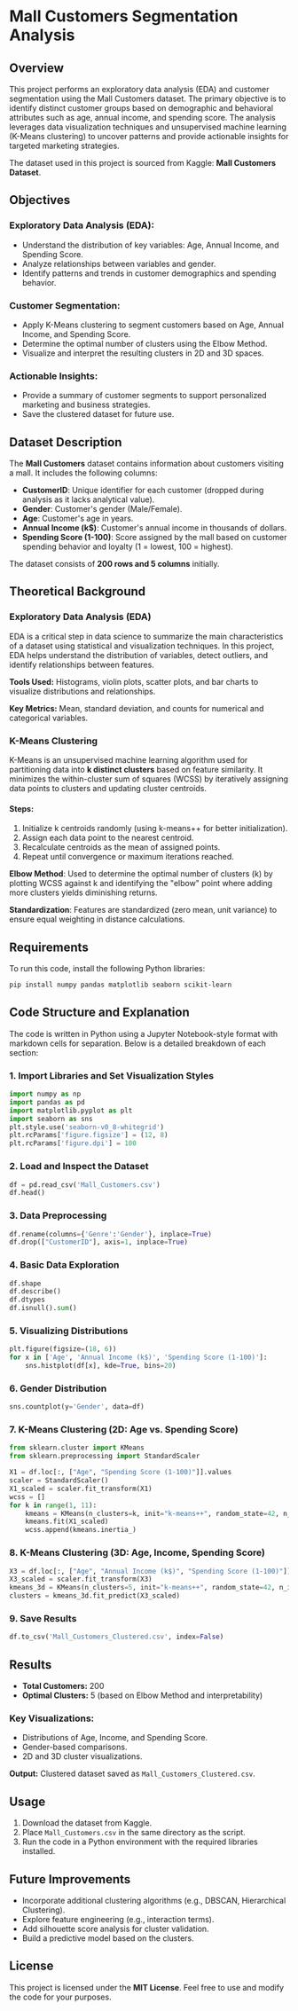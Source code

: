 # Mall Customers Segmentation Analysis

## Overview
This project performs an exploratory data analysis (EDA) and customer segmentation using the Mall Customers dataset. The primary objective is to identify distinct customer groups based on demographic and behavioral attributes such as age, annual income, and spending score. The analysis leverages data visualization techniques and unsupervised machine learning (K-Means clustering) to uncover patterns and provide actionable insights for targeted marketing strategies.

The dataset used in this project is sourced from Kaggle: **Mall Customers Dataset**.

## Objectives
### Exploratory Data Analysis (EDA):
- Understand the distribution of key variables: Age, Annual Income, and Spending Score.
- Analyze relationships between variables and gender.
- Identify patterns and trends in customer demographics and spending behavior.

### Customer Segmentation:
- Apply K-Means clustering to segment customers based on Age, Annual Income, and Spending Score.
- Determine the optimal number of clusters using the Elbow Method.
- Visualize and interpret the resulting clusters in 2D and 3D spaces.

### Actionable Insights:
- Provide a summary of customer segments to support personalized marketing and business strategies.
- Save the clustered dataset for future use.

## Dataset Description
The **Mall Customers** dataset contains information about customers visiting a mall. It includes the following columns:
- **CustomerID**: Unique identifier for each customer (dropped during analysis as it lacks analytical value).
- **Gender**: Customer's gender (Male/Female).
- **Age**: Customer's age in years.
- **Annual Income (k$)**: Customer's annual income in thousands of dollars.
- **Spending Score (1-100)**: Score assigned by the mall based on customer spending behavior and loyalty (1 = lowest, 100 = highest).

The dataset consists of **200 rows and 5 columns** initially.

## Theoretical Background
### Exploratory Data Analysis (EDA)
EDA is a critical step in data science to summarize the main characteristics of a dataset using statistical and visualization techniques. In this project, EDA helps understand the distribution of variables, detect outliers, and identify relationships between features.

**Tools Used:** Histograms, violin plots, scatter plots, and bar charts to visualize distributions and relationships.

**Key Metrics:** Mean, standard deviation, and counts for numerical and categorical variables.

### K-Means Clustering
K-Means is an unsupervised machine learning algorithm used for partitioning data into **k distinct clusters** based on feature similarity. It minimizes the within-cluster sum of squares (WCSS) by iteratively assigning data points to clusters and updating cluster centroids.

#### Steps:
1. Initialize k centroids randomly (using k-means++ for better initialization).
2. Assign each data point to the nearest centroid.
3. Recalculate centroids as the mean of assigned points.
4. Repeat until convergence or maximum iterations reached.

**Elbow Method**: Used to determine the optimal number of clusters (k) by plotting WCSS against k and identifying the "elbow" point where adding more clusters yields diminishing returns.

**Standardization**: Features are standardized (zero mean, unit variance) to ensure equal weighting in distance calculations.

## Requirements
To run this code, install the following Python libraries:
```bash
pip install numpy pandas matplotlib seaborn scikit-learn
```

## Code Structure and Explanation
The code is written in Python using a Jupyter Notebook-style format with markdown cells for separation. Below is a detailed breakdown of each section:

### 1. Import Libraries and Set Visualization Styles
```python
import numpy as np
import pandas as pd
import matplotlib.pyplot as plt
import seaborn as sns
plt.style.use('seaborn-v0_8-whitegrid')
plt.rcParams['figure.figsize'] = (12, 8)
plt.rcParams['figure.dpi'] = 100
```

### 2. Load and Inspect the Dataset
```python
df = pd.read_csv('Mall_Customers.csv')
df.head()
```

### 3. Data Preprocessing
```python
df.rename(columns={'Genre':'Gender'}, inplace=True)
df.drop(["CustomerID"], axis=1, inplace=True)
```

### 4. Basic Data Exploration
```python
df.shape
df.describe()
df.dtypes
df.isnull().sum()
```

### 5. Visualizing Distributions
```python
plt.figure(figsize=(18, 6))
for x in ['Age', 'Annual Income (k$)', 'Spending Score (1-100)']:
    sns.histplot(df[x], kde=True, bins=20)
```

### 6. Gender Distribution
```python
sns.countplot(y='Gender', data=df)
```

### 7. K-Means Clustering (2D: Age vs. Spending Score)
```python
from sklearn.cluster import KMeans
from sklearn.preprocessing import StandardScaler

X1 = df.loc[:, ["Age", "Spending Score (1-100)"]].values
scaler = StandardScaler()
X1_scaled = scaler.fit_transform(X1)
wcss = []
for k in range(1, 11):
    kmeans = KMeans(n_clusters=k, init="k-means++", random_state=42, n_init=10)
    kmeans.fit(X1_scaled)
    wcss.append(kmeans.inertia_)
```

### 8. K-Means Clustering (3D: Age, Income, Spending Score)
```python
X3 = df.loc[:, ["Age", "Annual Income (k$)", "Spending Score (1-100)"]].values
X3_scaled = scaler.fit_transform(X3)
kmeans_3d = KMeans(n_clusters=5, init="k-means++", random_state=42, n_init=10)
clusters = kmeans_3d.fit_predict(X3_scaled)
```

### 9. Save Results
```python
df.to_csv('Mall_Customers_Clustered.csv', index=False)
```

## Results
- **Total Customers:** 200
- **Optimal Clusters:** 5 (based on Elbow Method and interpretability)

### Key Visualizations:
- Distributions of Age, Income, and Spending Score.
- Gender-based comparisons.
- 2D and 3D cluster visualizations.

**Output:** Clustered dataset saved as `Mall_Customers_Clustered.csv`.

## Usage
1. Download the dataset from Kaggle.
2. Place `Mall_Customers.csv` in the same directory as the script.
3. Run the code in a Python environment with the required libraries installed.

## Future Improvements
- Incorporate additional clustering algorithms (e.g., DBSCAN, Hierarchical Clustering).
- Explore feature engineering (e.g., interaction terms).
- Add silhouette score analysis for cluster validation.
- Build a predictive model based on the clusters.

## License
This project is licensed under the **MIT License**. Feel free to use and modify the code for your purposes.

